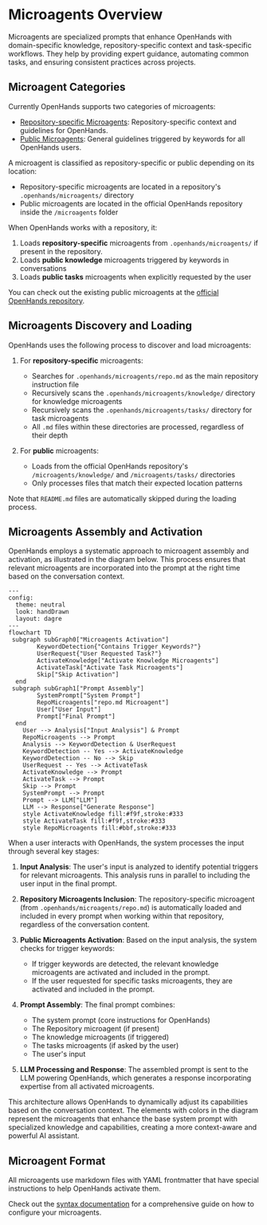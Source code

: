 # Microagents Overview

Microagents are specialized prompts that enhance OpenHands with domain-specific knowledge, repository-specific context
and task-specific workflows. They help by providing expert guidance, automating common tasks, and ensuring
consistent practices across projects.

## Microagent Categories

Currently OpenHands supports two categories of microagents:

- [Repository-specific Microagents](./microagents-repo): Repository-specific context and guidelines for OpenHands.
- [Public Microagents](./microagents-public): General guidelines triggered by keywords for all OpenHands users.

A microagent is classified as repository-specific or public depending on its location:

- Repository-specific microagents are located in a repository's `.openhands/microagents/` directory
- Public microagents are located in the official OpenHands repository inside the `/microagents` folder

When OpenHands works with a repository, it:

1. Loads **repository-specific** microagents from `.openhands/microagents/` if present in the repository.
2. Loads **public knowledge** microagents triggered by keywords in conversations
3. Loads **public tasks** microagents when explicitly requested by the user

You can check out the existing public microagents at the [official OpenHands repository](https://github.com/All-Hands-AI/OpenHands/tree/main/microagents/).

## Microagents Discovery and Loading

OpenHands uses the following process to discover and load microagents:

1. For **repository-specific** microagents:

   - Searches for `.openhands/microagents/repo.md` as the main repository instruction file
   - Recursively scans the `.openhands/microagents/knowledge/` directory for knowledge microagents
   - Recursively scans the `.openhands/microagents/tasks/` directory for task microagents
   - All `.md` files within these directories are processed, regardless of their depth

2. For **public** microagents:
   - Loads from the official OpenHands repository's `/microagents/knowledge/` and `/microagents/tasks/` directories
   - Only processes files that match their expected location patterns

Note that `README.md` files are automatically skipped during the loading process.

## Microagents Assembly and Activation

OpenHands employs a systematic approach to microagent assembly and activation, as illustrated in the diagram below. This process ensures that relevant microagents are incorporated into the prompt at the right time based on the conversation context.

```mermaid
---
config:
  theme: neutral
  look: handDrawn
  layout: dagre
---
flowchart TD
 subgraph subGraph0["Microagents Activation"]
        KeywordDetection{"Contains Trigger Keywords?"}
        UserRequest{"User Requested Task?"}
        ActivateKnowledge["Activate Knowledge Microagents"]
        ActivateTask["Activate Task Microagents"]
        Skip["Skip Activation"]
  end
 subgraph subGraph1["Prompt Assembly"]
        SystemPrompt["System Prompt"]
        RepoMicroagents["repo.md Microagent"]
        User["User Input"]
        Prompt["Final Prompt"]
  end
    User --> Analysis["Input Analysis"] & Prompt
    RepoMicroagents --> Prompt
    Analysis --> KeywordDetection & UserRequest
    KeywordDetection -- Yes --> ActivateKnowledge
    KeywordDetection -- No --> Skip
    UserRequest -- Yes --> ActivateTask
    ActivateKnowledge --> Prompt
    ActivateTask --> Prompt
    Skip --> Prompt
    SystemPrompt --> Prompt
    Prompt --> LLM["LLM"]
    LLM --> Response["Generate Response"]
    style ActivateKnowledge fill:#f9f,stroke:#333
    style ActivateTask fill:#f9f,stroke:#333
    style RepoMicroagents fill:#bbf,stroke:#333

```

When a user interacts with OpenHands, the system processes the input through several key stages:

1. **Input Analysis**: The user's input is analyzed to identify potential triggers for relevant microagents. This analysis runs in parallel to including the user input in the final prompt.

2. **Repository Microagents Inclusion**: The repository-specific microagent (from `.openhands/microagents/repo.md`) is automatically loaded and included in every prompt when working within that repository, regardless of the conversation content.

3. **Public Microagents Activation**: Based on the input analysis, the system checks for trigger keywords:

   - If trigger keywords are detected, the relevant knowledge microagents are activated and included in the prompt.
   - If the user requested for specific tasks microagents, they are activated and included in the prompt.

4. **Prompt Assembly**: The final prompt combines:

   - The system prompt (core instructions for OpenHands)
   - The Repository microagent (if present)
   - The knowledge microagents (if triggered)
   - The tasks microagents (if asked by the user)
   - The user's input

5. **LLM Processing and Response**: The assembled prompt is sent to the LLM powering OpenHands, which generates a response incorporating expertise from all activated microagents.

This architecture allows OpenHands to dynamically adjust its capabilities based on the conversation context. The elements with colors in the diagram represent the microagents that enhance the base system prompt with specialized knowledge and capabilities, creating a more context-aware and powerful AI assistant.

## Microagent Format

All microagents use markdown files with YAML frontmatter that have special instructions to help OpenHands activate them.

Check out the [syntax documentation](./microagents-syntax) for a comprehensive guide on how to configure your microagents.
